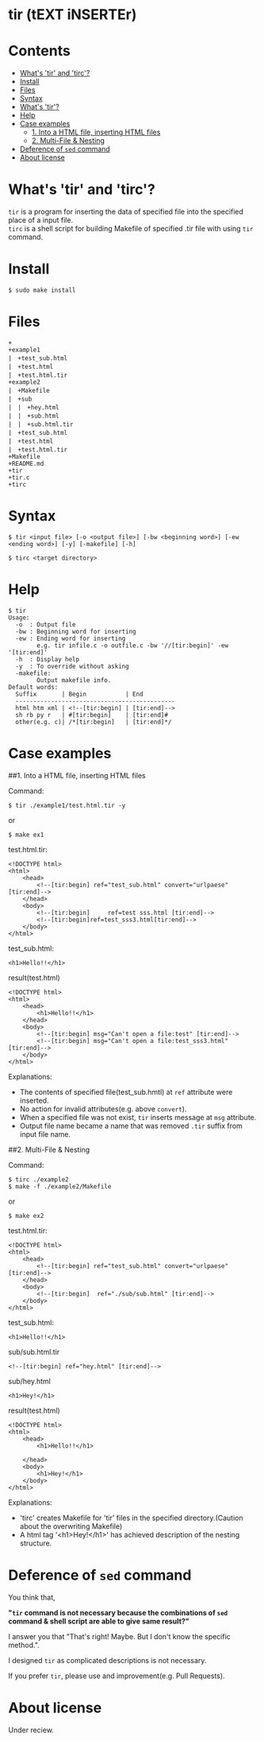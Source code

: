 tir (tEXT iNSERTEr)
===
Contents
===
* [What's 'tir' and 'tirc'?](#whats-tir)
* [Install](#install)
* [Files](#files)
* [Syntax](#syntax)
* [What's 'tir'?](#whats-tir)
* [Help](#help)
* [Case examples](#case-examples)
  * [1. Into a HTML file, inserting HTML files](#1-into-a-html-file-inserting-html-files)
  * [2. Multi-File & Nesting](#2-multi-file--nesting)
* [Deference of `sed` command](#deference-of-sed-command)
* [About license](#about-license)
 
What's 'tir' and 'tirc'?
===

`tir` is a program for inserting the data of specified file into the specified place of a input file.  
`tirc` is a shell script for building Makefile of specified .tir file with using `tir` command.  

Install
===
```
$ sudo make install
```

Files
===
```
+  
+example1  
|　+test_sub.html  
|　+test.html  
|　+test.html.tir  
+example2  
|　+Makefile  
|　+sub  
|　|　+hey.html  
|　|　+sub.html  
|　|　+sub.html.tir  
|　+test_sub.html  
|　+test.html  
|　+test.html.tir  
+Makefile  
+README.md  
+tir  
+tir.c  
+tirc  
```

Syntax
===
```
$ tir <input file> [-o <output file>] [-bw <beginning word>] [-ew <ending word>] [-y] [-makefile] [-h]
```
```
$ tirc <target directory>
```

Help
===

```
$ tir
Usage:
  -o  : Output file
  -bw : Beginning word for inserting
  -ew : Ending word for inserting
        e.g. tir infile.c -o outfile.c -bw '//[tir:begin]' -ew '[tir:end]'
  -h  : Display help
  -y  : To override without asking
  -makefile:
        Output makefile info.
Default words:
  Suffix       | Begin           | End
  ---------------------------------------------
  html htm xml | <!--[tir:begin] | [tir:end]-->
  sh rb py r   | #[tir:begin]    | [tir:end]#
  other(e.g. c)| /*[tir:begin]   | [tir:end]*/
```

Case examples
===
##1. Into a HTML file, inserting HTML files

Command:
```
$ tir ./example1/test.html.tir -y
```
or
```
$ make ex1
```

test.html.tir:
```
<!DOCTYPE html>
<html>
	<head>
		<!--[tir:begin] ref="test_sub.html" convert="urlpaese" [tir:end]-->
	</head>
	<body>
		<!--[tir:begin] 	ref=test sss.html [tir:end]-->
		<!--[tir:begin]ref=test_sss3.html[tir:end]-->
	</body>
</html>
```

test_sub.html:
```
<h1>Hello!!</h1>
```

result(test.html)
```
<!DOCTYPE html>
<html>
	<head>
		<h1>Hello!!</h1>
	</head>
	<body>
		<!--[tir:begin] msg="Can't open a file:test" [tir:end]-->
		<!--[tir:begin] msg="Can't open a file:test_sss3.html" [tir:end]-->
	</body>
</html>
```

Explanations:
 * The contents of specified file(test_sub.hmtl) at `ref` attribute were inserted.
 * No action for invalid attributes(e.g. above `convert`).
 * When a specified file was not exist, `tir` inserts message at `msg` attribute.
 * Output file name became a name that was removed `.tir` suffix from input file name.

##2. Multi-File & Nesting

Command:
```
$ tirc ./example2
$ make -f ./example2/Makefile
```
or
```
$ make ex2
```
test.html.tir:
```
<!DOCTYPE html>
<html>
	<head>
		<!--[tir:begin] ref="test_sub.html" convert="urlpaese" [tir:end]-->
	</head>
	<body>
		<!--[tir:begin]  ref="./sub/sub.html" [tir:end]-->
	</body>
</html>
```

test_sub.html:
```
<h1>Hello!!</h1>
```
sub/sub.html.tir
```
<!--[tir:begin] ref="hey.html" [tir:end]-->
```
sub/hey.html
```
<h1>Hey!</h1>
```
result(test.html)
```
<!DOCTYPE html>
<html>
	<head>
		<h1>Hello!!</h1>

	</head>
	<body>
		<h1>Hey!</h1>
	</body>
</html>
```

Explanations:
 * 'tirc' creates Makefile for 'tir' files in the specified directory.(Caution about the overwriting Makefile)
 * A html tag '&lt;h1&gt;Hey!&lt;/h1&gt;' has achieved description of the nesting structure.

Deference of `sed` command
===
You think that,

**"`tir` command is not necessary because the combinations of `sed` command & shell script are able to give same result?"**

I answer you that "That's right! Maybe. But I don't know the specific method.".

I designed `tir` as complicated descriptions is not necessary.

If you prefer `tir`, please use and improvement(e.g. Pull Requests).

About license
===
Under reciew.
